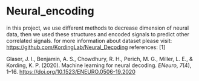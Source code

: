# Neural_encoding
in this project, we use different methods to decrease dimension of neural data, then we used these structures and encoded signals to predict other correlated signals.
for more information about dataset please visit:
https://github.com/KordingLab/Neural_Decoding
references:
[1] <div class="csl-entry">Glaser, J. I., Benjamin, A. S., Chowdhury, R. H., Perich, M. G., Miller, L. E., &#38; Kording, K. P. (2020). Machine learning for neural decoding. <i>ENeuro</i>, <i>7</i>(4), 1–16. https://doi.org/10.1523/ENEURO.0506-19.2020</div>
